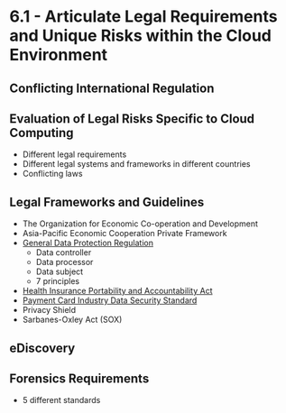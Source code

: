 # 6.1 - Articulate Legal Requirements and Unique Risks within the Cloud Environment

## Conflicting International Regulation

## Evaluation of Legal Risks Specific to Cloud Computing
- Different legal requirements
- Different legal systems and frameworks in different countries
- Conflicting laws

## Legal Frameworks and Guidelines
- The Organization for Economic Co-operation and Development
- Asia-Pacific Economic Cooperation Private Framework
- [General Data Protection Regulation](../../definitions/G.md#general-data-protection-regulation)
  - Data controller
  - Data processor
  - Data subject
  - 7 principles
- [Health Insurance Portability and Accountability Act](../../definitions/H.md#health-insurance-portability-and-accountability-act-hipaa)
- [Payment Card Industry Data Security Standard](../../definitions/P.md#payment-card-industry-data-security-standard-pci-dss)
- Privacy Shield
- Sarbanes-Oxley Act (SOX)

## eDiscovery

## Forensics Requirements
- 5 different standards
